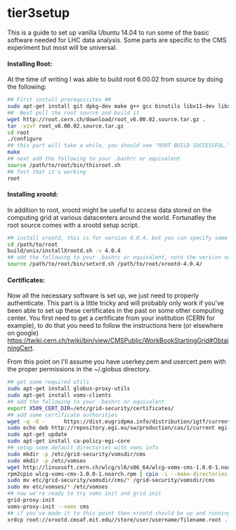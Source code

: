tier3setup
==========
  This is a guide to set up vanilla Ubuntu 14.04 to run some of the basic software needed for LHC data analysis. Some parts are specific to the CMS experiment but most will be universal.
  
<h4>Installing Root:</h4> 

At the time of writing I was able to build root 6.00.02 from source by doing the following:

```bash
## First install prerequisites ##
sudo apt-get install git dpkg-dev make g++ gcc binutils libx11-dev libxpm-dev libxft-dev libxext-dev
##  Next pull the root source and build it
wget http://root.cern.ch/download/root_v6.00.02.source.tar.gz .
tar -xzvf root_v6.00.02.source.tar.gz
cd root
./configure
## this part will take a while, you should see "ROOT BUILD SUCCESSFUL." at the end, otherwise troubleshoot
make
## next add the following to your .bashrc or equivalent
source /path/to/root/bin/thisroot.sh
## Test that it's working
root
```

<h4>Installing xrootd:</h4> 

In addition to root, xrootd might be useful to access data stored on the computing grid at various datacenters around the world. Fortunatley the root source comes with a xrootd setup script.

```bash
## install xrootd, this is for version 4.0.4, but you can specify some other
cd /path/to/root
build/unix/installXrootd.sh -v 4.0.4
## add the following to your .bashrc or equivalent, note the version number
source /path/to/root/bin/setxrd.sh /path/to/root/xrootd-4.0.4/
```

<h4>Certificates:</h4>

Now all the necessary software is set up, we just need to properly authenticate. This part is a little tricky and will probably only work if you've been able to set up these certificates in the past on some other computing center. You first need to get a certificate from your institution (CERN for example), to do that you need to follow the instructions here (or elsewhere on google) https://twiki.cern.ch/twiki/bin/view/CMSPublic/WorkBookStartingGrid#ObtainingCert. 

From this point on I'll assume you have userkey.pem and usercert.pem with the proper permissions in the ~/.globus directory.

```bash
## get some required utils
sudo apt-get install globus-proxy-utils
sudo apt-get install voms-clients
## add the following to your .bashrc or equivalent
export X509_CERT_DIR=/etc/grid-security/certificates/
## add some certificate authorities
wget -q -O -      https://dist.eugridpma.info/distribution/igtf/current/GPG-KEY-EUGridPMA-RPM-3      | sudo apt-key add -
sudo echo deb http://repository.egi.eu/sw/production/cas/1/current egi-igtf core >> /etc/apt/sources.list
sudo apt-get update
sudo apt-get install ca-policy-egi-core 
## setup some default directories with voms info
sudo mkdir -p /etc/grid-security/vomsdir/cms
sudo mkdir -p /etc/vomses
wget http://linuxsoft.cern.ch/wlcg/sl6/x86_64/wlcg-voms-cms-1.0.0-1.noarch.rpm
rpm2cpio wlcg-voms-cms-1.0.0-1.noarch.rpm | cpio -i --make-directories
sudo mv etc/grid-security/vomsdir/cms/* /grid-security/vomsdir/cms
sudo mv etc/vomses/* /etc/vomses
## now we're ready to try voms init and grid init
grid-proxy-init
voms-proxy-init --voms cms
## if you've made it to this point then xrootd should be up and running, can test it with xrdcp by inserting a proper file path
xrdcp root://xrootd.cmsaf.mit.edu//store/user/username/filename.root . 
```
